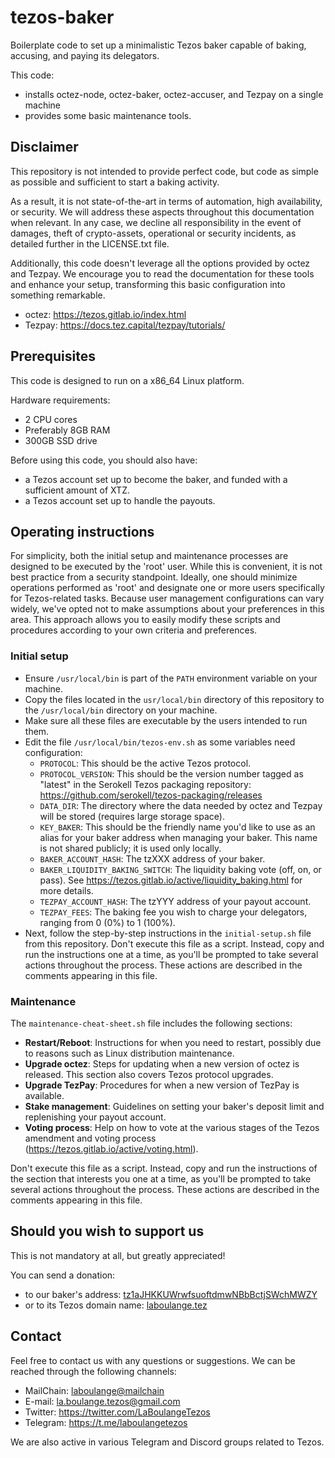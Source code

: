 # tezos-baker
Boilerplate code to set up a minimalistic Tezos baker capable of baking, accusing, and paying its delegators.

This code:
- installs octez-node, octez-baker, octez-accuser, and Tezpay on a single machine
- provides some basic maintenance tools.


## Disclaimer

This repository is not intended to provide perfect code, but code as simple as possible and sufficient to start a baking activity.

As a result, it is not state-of-the-art in terms of automation, high availability, or security. We will address these aspects throughout this documentation when relevant. In any case, we decline all responsibility in the event of damages, theft of crypto-assets, operational or security incidents, as detailed further in the LICENSE.txt file.

Additionally, this code doesn't leverage all the options provided by octez and Tezpay. We encourage you to read the documentation for these tools and enhance your setup, transforming this basic configuration into something remarkable.
- octez: https://tezos.gitlab.io/index.html
- Tezpay: https://docs.tez.capital/tezpay/tutorials/ 


## Prerequisites

This code is designed to run on a x86_64 Linux platform.

Hardware requirements:
- 2 CPU cores
- Preferably 8GB RAM
- 300GB SSD drive

Before using this code, you should also have:
- a Tezos account set up to become the baker, and funded with a sufficient amount of XTZ.
- a Tezos account set up to handle the payouts.


## Operating instructions

For simplicity, both the initial setup and maintenance processes are designed to be executed by the 'root' user. While this is convenient, it is not best practice from a security standpoint. Ideally, one should minimize operations performed as 'root' and designate one or more users specifically for Tezos-related tasks. Because user management configurations can vary widely, we've opted not to make assumptions about your preferences in this area. This approach allows you to easily modify these scripts and procedures according to your own criteria and preferences.


### Initial setup

- Ensure `/usr/local/bin` is part of the `PATH` environment variable on your machine.
- Copy the files located in the `usr/local/bin` directory of this repository to the `/usr/local/bin` directory on your machine.
- Make sure all these files are executable by the users intended to run them.
- Edit the file `/usr/local/bin/tezos-env.sh` as some variables need configuration:
    - `PROTOCOL`: This should be the active Tezos protocol.
    - `PROTOCOL_VERSION`: This should be the version number tagged as "latest" in the Serokell Tezos packaging repository: https://github.com/serokell/tezos-packaging/releases
    - `DATA_DIR`: The directory where the data needed by octez and Tezpay will be stored (requires large storage space).
    - `KEY_BAKER`: This should be the friendly name you'd like to use as an alias for your baker address when managing your baker. This name is not shared publicly; it is used only locally.
    - `BAKER_ACCOUNT_HASH`: The tzXXX address of your baker.
    - `BAKER_LIQUIDITY_BAKING_SWITCH`: The liquidity baking vote (off, on, or pass). See https://tezos.gitlab.io/active/liquidity_baking.html for more details.
    - `TEZPAY_ACCOUNT_HASH`: The tzYYY address of your payout account.
    - `TEZPAY_FEES`: The baking fee you wish to charge your delegators, ranging from 0 (0%) to 1 (100%).
- Next, follow the step-by-step instructions in the `initial-setup.sh` file from this repository. Don't execute this file as a script. Instead, copy and run the instructions one at a time, as you'll be prompted to take several actions throughout the process. These actions are described in the comments appearing in this file.


### Maintenance

The `maintenance-cheat-sheet.sh` file includes the following sections:
- **Restart/Reboot**: Instructions for when you need to restart, possibly due to reasons such as Linux distribution maintenance.
- **Upgrade octez**: Steps for updating when a new version of octez is released. This section also covers Tezos protocol upgrades.
- **Upgrade TezPay**: Procedures for when a new version of TezPay is available.
- **Stake management**: Guidelines on setting your baker's deposit limit and replenishing your payout account.
- **Voting process**: Help on how to vote at the various stages of the Tezos amendment and voting process (https://tezos.gitlab.io/active/voting.html).

Don't execute this file as a script. Instead, copy and run the instructions of the section that interests you one at a time, as you'll be prompted to take several actions throughout the process. These actions are described in the comments appearing in this file.


## Should you wish to support us

This is not mandatory at all, but greatly appreciated!

You can send a donation:
- to our baker's address: [tz1aJHKKUWrwfsuoftdmwNBbBctjSWchMWZY](https://tzkt.io/tz1aJHKKUWrwfsuoftdmwNBbBctjSWchMWZY/schedule)
- or to its Tezos domain name: [laboulange.tez](https://tzkt.io/laboulange.tez/schedule)


## Contact

Feel free to contact us with any questions or suggestions. We can be reached through the following channels:
- MailChain: [laboulange@mailchain](https://app.mailchain.com/)
- E-mail: la.boulange.tezos@gmail.com
- Twitter: https://twitter.com/LaBoulangeTezos
- Telegram: https://t.me/laboulangetezos

We are also active in various Telegram and Discord groups related to Tezos.
